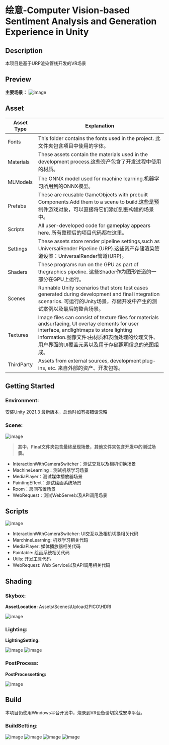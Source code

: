 # 绘意-Computer Vision-based Sentiment Analysis and Generation Experience in Unity

## Description
本项目是基于URP渲染管线开发的VR场景

## Preview


**主要场景：**
![image](https://user-images.githubusercontent.com/62274988/207063299-34145f7a-c645-46ac-ae5a-702b2fd414ce.png)

## **Asset**

| Asset Type | Explanation                                                  |
| ---------- | ------------------------------------------------------------ |
| Fonts      | This folder contains the fonts used in the project.   此文件夹包含项目中使用的字体。 |
| Materials  | These assets contain the materials used in the development process.这些资产包含了开发过程中使用的材质。 |
| MLModels   | The ONNX model used for machine learning.机器学习所用到的ONNX模型。 |
| Prefabs    | These are reusable GameObjects with prebuilt Components.Add them to a scene to build.这些是预制件游戏对象，可以直接将它们添加到要构建的场景中。 |
| Scripts    | All user-developed code for gameplay appears here. 所有整理后的项目代码都在这里。 |
| Settings   | These assets store render pipeline settings,such as UniversalRender Pipeline (URP).这些资产存储渲染管道设置：UniversalRender管道(URP)。 |
| Shaders    | These programs run on the GPU as part of thegraphics pipeline. 这些Shader作为图形管道的一部分在GPU上运行。 |
| Scenes     | Runnable Unity scenarios that store test cases generated during development and final integration scenarios. 可运行的Unity场景，存储开发中产生的测试案例以及最后的整合场景。 |
| Textures   | lmage files can consist of texture files for materials andsurfacing, UI overlay elements for user interface, andlightmaps to store lighting information.图像文件:由材质和表面处理的纹理文件、用户界面的UI覆盖元素以及用于存储照明信息的光图组成。 |
| ThirdParty | Assets from external sources, development plug-ins, etc. 来自外部的资产、开发包等。 |



## Getting Started

### Environment:

安装Unity 2021.3 最新版本，启动时如有报错请忽略


### Scene:

![image](https://user-images.githubusercontent.com/62274988/207064824-90c271c0-abbb-4c2f-829c-3f6406f7b8bf.png)

> **其中，Final文件夹包含最终呈现场景，其他文件夹包含开发中的测试场景。**



- InteractionWithCameraSwitcher：测试交互以及相机切换场景
- MachineLearning：测试机器学习场景
- MediaPlayer：测试媒体播放器场景
- PaintingEffect：测试绘画系统场景
- Room：房间布置场景
- WebRequest：测试WebServe以及API调用场景




## Scripts


![image](https://user-images.githubusercontent.com/62274988/207063821-775ee591-a337-48c3-87ab-ab6e726cfd71.png)


- InteractionWithCameraSwitcher: UI交互以及相机切换相关代码
- MarchineLearning: 机器学习相关代码
- MediaPlayer: 媒体播放器相关代码
- Paintable: 绘画系统相关代码
- Utils: 开发工具代码
- WebRequest: Web Service以及API调用相关代码





## Shading

### Skybox:
**AssetLocation:**
Assets\Scenes\Upload2PICO\HDRI

![image](https://user-images.githubusercontent.com/62274988/191507723-784ba39c-31d5-46c0-a30a-3ed9f2475cf1.png)

### Lighting:
**LightingSetting:**

![image](https://user-images.githubusercontent.com/62274988/191510506-f2ab09e9-e432-4d55-a83b-99739b0a69a8.png)
![image](https://user-images.githubusercontent.com/62274988/191507464-56c89d34-2528-46eb-a14d-ae14bf7f0c6c.png)


### PostProcess:
**PostProcessetting:**

![image](https://user-images.githubusercontent.com/62274988/191510612-691558a4-68d4-4c80-94a8-4ebd7b575c4a.png)









## Build
本项目仍使用Windows平台开发中，烧录到VR设备请切换成安卓平台。

### BuildSetting:

![image](https://user-images.githubusercontent.com/62274988/191506994-923b844c-afcb-4e06-b338-e54ce4a59896.png)
![image](https://user-images.githubusercontent.com/62274988/191507181-ad5bc943-faf8-4b0d-9772-3cd84111f1d0.png)
![image](https://user-images.githubusercontent.com/62274988/191507249-c110cccf-7fce-46b9-a38d-f5fafcaa169e.png)
![image](https://user-images.githubusercontent.com/62274988/191507289-b7d7e840-6e38-4e85-a648-82fc40d5f561.png)

















